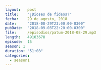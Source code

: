 ```yaml
---
layout:   post
title:    "¿Dioses de fideos?"
fecha:    29 de agosto, 2018
date:     "2018-08-29T23:00:00-0300"
pubDate:  "2018-09-03T22:20:00-0300"
file:     /episodios/patum-2018-08-29.mp3
length:   49103678
episode:  15
season: 1
duration: "51:08"
categories:
  - season1
---
```

